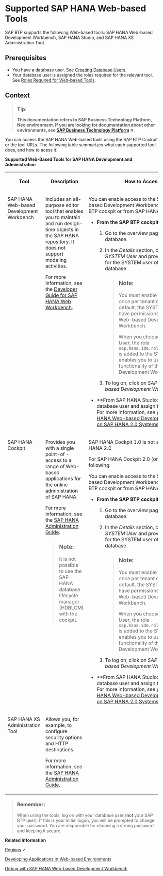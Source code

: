 <!-- loioad3717d2c242436095fd12c158d7876f -->

# Supported SAP HANA Web-based Tools

SAP BTP supports the following Web-based tools: SAP HANA Web-based Development Workbench, SAP HANA Studio, and SAP HANA XS Administration Tool.



## Prerequisites

-   You have a database user. See [Creating Database Users](creating-database-users-a55b836.md).
-   Your database user is assigned the roles required for the relevant tool. See [Roles Required for Web-based Tools](assign-roles-required-for-the-sap-hana-xs-administration-tool-c006db5.md#loiod7c4ca5dac4f4dbbb47901eebe9ea0d1).



## Context

> ### Tip:  
> **This documentation refers to SAP Business Technology Platform, Neo environment. If you are looking for documentation about other environments, see [SAP Business Technology Platform](https://help.sap.com/viewer/65de2977205c403bbc107264b8eccf4b/Cloud/en-US/6a2c1ab5a31b4ed9a2ce17a5329e1dd8.html "SAP Business Technology Platform (SAP BTP) is an integrated offering comprised of four technology portfolios: database and data management, application development and integration, analytics, and intelligent technologies. The platform offers users the ability to turn data into business value, compose end-to-end business processes, and build and extend SAP applications quickly.") :arrow_upper_right:.**

You can access the SAP HANA Web-based tools using the SAP BTP Cockpit or the tool URLs. The following table summarizes what each supported tool does, and how to acess it.

**Supported Web-Based Tools for SAP HANA Development and Administration**


<table>
<tr>
<th valign="top">

Tool



</th>
<th valign="top">

Description



</th>
<th valign="top">

How to Access it



</th>
<th valign="top">

Tool URL



</th>
</tr>
<tr>
<td valign="top">

SAP HANA Web-based Development Workbench



</td>
<td valign="top">

Includes an all-purpose editor tool that enables you to maintain and run design-time objects in the SAP HANA repository. It does not support modeling activities.

For more information, see the [Developer Guide for SAP HANA Web Workbench](https://help.sap.com/viewer/b3d0daf2a98e49ada00bf31b7ca7a42e/2.0.00/en-US/).



</td>
<td valign="top">

You can enable access to the SAP HANA Web-based Development Workbench from the SAP BTP cockpit or from SAP HANA Studio:

-   **From the SAP BTP cockpit:**

    1.  Go to the overview page of the tenant database.

    2.  In the *Details* section, choose *Enable SYSTEM User* and provide the password for the SYSTEM user of the tenant database.

        > ### Note:  
        > You must enable the SYSTEM user once per tenant database, as by default, the SYSTEM user does not have permissions to open the Web-based Development Workbench.
        > 
        > When you choose *Enable SYSTEM User*, the role `sap.hana.ide.roles::SecurityAdmin` is added to the SYSTEM user and enables you to use the security functionality of the Web-based Development Workbench.

    3.  To log on, click on *SAP HANA Web-based Development Workbench*.


-   **From SAP HANA Studio:**Create a database user and assign the required roles. For more information, see [Access the SAP HANA Web-based Development Workbench on SAP HANA 2.0 Systems](https://help.sap.com/viewer/d4790b2de2f4429db6f3dff54e4d7b3a/Cloud/en-US/dc49e3e66f4548afb415da987da3fd6a.html#loiodc49e3e66f4548afb415da987da3fd6a "To access the SAP HANA Web-based Development Workbench on SAP HANA 2.0 systems, create a database user using SAP HANA studio and assign the user the required roles.") :arrow_upper_right:.




</td>
<td valign="top">

 `https://<database instance><subaccount>.< host>/sap/hana/xs/ide/` 



</td>
</tr>
<tr>
<td valign="top">

SAP HANA Cockpit



</td>
<td valign="top">

Provides you with a single point-of -access to a range of Web-based applications for the online administration of SAP HANA.

For more information, see the [SAP HANA Administration Guide](https://help.sap.com/viewer/6b94445c94ae495c83a19646e7c3fd56/2.0.00/en-US).

> ### Note:  
> It is not possible to use the SAP HANA database lifecycle manager \(HDBLCM\) with the cockpit.



</td>
<td valign="top">

SAP HANA Cockpit 1.0 is not supported for HANA 2.0

For SAP HANA Cockpit 2.0 \(on-premise\), do the following:

You can enable access to the SAP HANA Web-based Development Workbench from the SAP BTP cockpit or from SAP HANA Studio:

-   **From the SAP BTP cockpit:**

    1.  Go to the overview page of the tenant database.

    2.  In the *Details* section, choose *Enable SYSTEM User* and provide the password for the SYSTEM user of the tenant database.

        > ### Note:  
        > You must enable the SYSTEM user once per tenant database, as by default, the SYSTEM user does not have permissions to open the Web-based Development Workbench.
        > 
        > When you choose *Enable SYSTEM User*, the role `sap.hana.ide.roles::SecurityAdmin` is added to the SYSTEM user and enables you to use the security functionality of the Web-based Development Workbench.

    3.  To log on, click on *SAP HANA Web-based Development Workbench*.


-   **From SAP HANA Studio:**Create a database user and assign the required roles. For more information, see [Access the SAP HANA Web-based Development Workbench on SAP HANA 2.0 Systems](https://help.sap.com/viewer/d4790b2de2f4429db6f3dff54e4d7b3a/Cloud/en-US/dc49e3e66f4548afb415da987da3fd6a.html#loiodc49e3e66f4548afb415da987da3fd6a "To access the SAP HANA Web-based Development Workbench on SAP HANA 2.0 systems, create a database user using SAP HANA studio and assign the user the required roles.") :arrow_upper_right:.




</td>
<td valign="top">

 



</td>
</tr>
<tr>
<td valign="top">

SAP HANA XS Administration Tool



</td>
<td valign="top">

Allows you, for example, to configure security options and HTTP destinations.

For more information, see the [SAP HANA Administration Guide](https://help.sap.com/viewer/6b94445c94ae495c83a19646e7c3fd56/2.0.00/en-US).



</td>
<td valign="top">

 



</td>
<td valign="top">

 `https://<database instance><subaccount>.<host>/sap/hana/xs/admin/` 



</td>
</tr>
</table>

> ### Remember:  
> When using the tools, log on with your database user \(**not** your SAP BTP user\). If this is your initial logon, you will be prompted to change your password. You are responsible for choosing a strong password and keeping it secure.

**Related Information**  


[Regions](https://help.sap.com/viewer/65de2977205c403bbc107264b8eccf4b/Cloud/en-US/350356d1dc314d3199dca15bd2ab9b0e.html "You can deploy applications in different regions. Each region represents a geographical location (for example, Europe, US East) where applications, data, or services are hosted.") :arrow_upper_right:

[Developing Applications in Web-based Environments](http://help.sap.com/saphelp_hanaplatform/helpdata/en/7f/99b0f952d04792912587c99e299ef5/content.htm)

[Debug with SAP HANA Web-based Development Workbench](debug-with-sap-hana-web-based-development-workbench-1beaa7a.md "You can only debug SAP HANA server-side JavaScript with the SAP HANA Tools plugin for Eclipse as of release 7.4. If you are working with lower plugin versions, use the SAP HANA Web-based Development Workbench to perform your debugging tasks.")

